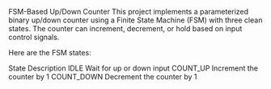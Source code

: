 FSM-Based Up/Down Counter
This project implements a parameterized binary up/down counter using a Finite State Machine (FSM) with three clean states. The counter can increment, decrement, or hold based on input control signals.

Here are the FSM states:

State        	Description
IDLE	    Wait for up or down input
COUNT_UP	Increment the counter by 1
COUNT_DOWN	Decrement the counter by 1

